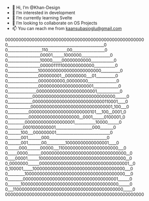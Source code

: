 - 👋 Hi, I’m @Khan-Design
- 👀 I’m interested in development
- 🌱 I’m currently learning Svelte
- 💞️ I’m looking to collaborate on OS Projects
- 📫 You can reach me from kaansubasioglu@gmail.com


0000000000000000000000000000000000000000000000000000
0__________________________________________________0                                                                                                                             
0__________________110__________00_________________0                                                                                                                             
0_________________00001______1000000_______________0                                                                                                                            
0_________________10000_____00000000000____________0                                                                                                                             
0_________________0000011111000000000000___________0                                                                                                                             
0________________100000000000000000000000__________0                                                                                                                             
0________________000000001__00000000___01__________0                                                                                                                             
0________________0000000000_00000000_______________0                                                                                                                             
0________________000000000000000000001_____________0                                                                                                                             
0_______________00000000000000000000001____________0                                                                                                                             
0_____________0000000000000000000000000000000______0                                                                                                                             
0_____________000000000000000000000000000110001____0                                                                                                                             
0____________0000000000000000000000000000001_100___0                                                                                                                             
0___________00000000000000000000000101___100__0001_0                                                                                                                             
0___________0000000000000000000__0001______0100001_0                                                                                                                             
0_________0000000000000000001___________10000______0                                                                                                                             
0________0001000000001___________________000_______0                                                                                                                             
0_______100___000000001____________________________0                                                                                                                             
0_______001_______000______________________________0                                                                                                                             
0_______001_______00__________10000000000000001____0                                                                                                                             
0______000_______00000___11000000000000000000000___0                                                                                                                             
0_____0000_______00000000000000000000000000000000__0                                                                                                                             
0____00001______100000000000000000000000000000000__0                                                                                                                             
0_0000000______0000000000000000000000000000000001__0                                                                                                                             
0_100001_____10000000000000000000000000000000000___0                                                                                                                             
0_________10000000000000000000000000000000000000___0                                                                                                                             
0________000000000000000000000000000000000001______0                                                                                                                             
0_______1000000000000000000000000000000000000______0                                                                                                                             
0___110000000000000000000000000000000000000000_____0                                                                                                                             
0000000000000000000000000000000000000000000000000000
